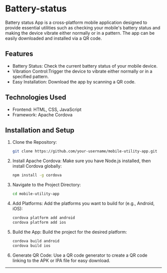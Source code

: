 # Battery-status



Battery status App is a cross-platform mobile application designed to provide essential utilities such as checking your mobile's battery status and making the device vibrate either normally or in a pattern. The app can be easily downloaded and installed via a QR code.

## Features

- Battery Status: Check the current battery status of your mobile device.
- Vibration Control:Trigger the device to vibrate either normally or in a specified pattern.
- Easy Installation: Download the app by scanning a QR code.

## Technologies Used

- Frontend: HTML, CSS, JavaScript
- Framework: Apache Cordova

## Installation and Setup

1. Clone the Repository:
   ```sh
   git clone https://github.com/your-username/mobile-utility-app.git
   ```
2. Install Apache Cordova:
   Make sure you have Node.js installed, then install Cordova globally:
   ```sh
   npm install -g cordova
   ```
3. Navigate to the Project Directory:
   ```sh
   cd mobile-utility-app
   ```
4. Add Platforms:
   Add the platforms you want to build for (e.g., Android, iOS):
   ```sh
   cordova platform add android
   cordova platform add ios
   ```
5. Build the App:
   Build the project for the desired platform:
   ```sh
   cordova build android
   cordova build ios
   ```
6. Generate QR Code:
   Use a QR code generator to create a QR code linking to the APK or IPA file for easy download.


---

